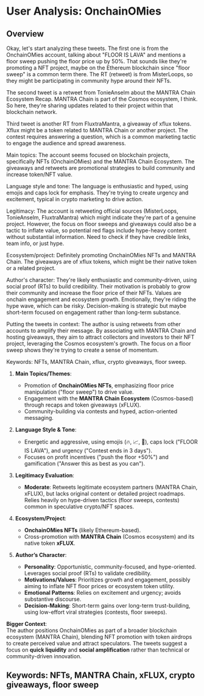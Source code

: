 # User Analysis: OnchainOMies

## Overview

<think>
Okay, let's start analyzing these tweets. The first one is from the OnchainOMies account, talking about "FLOOR IS LAVA" and mentions a floor sweep pushing the floor price up by 50%. That sounds like they're promoting a NFT project, maybe on the Ethereum blockchain since "floor sweep" is a common term there. The RT (retweet) is from MisterLoops, so they might be participating in community hype around their NFTs.

The second tweet is a retweet from TonieAnselm about the MANTRA Chain Ecosystem Recap. MANTRA Chain is part of the Cosmos ecosystem, I think. So here, they're sharing updates related to their project within that blockchain network.

Third tweet is another RT from FluxtraMantra, a giveaway of xflux tokens. Xflux might be a token related to MANTRA Chain or another project. The contest requires answering a question, which is a common marketing tactic to engage the audience and spread awareness.

Main topics: The account seems focused on blockchain projects, specifically NFTs (OnchainOMies) and the MANTRA Chain Ecosystem. The giveaways and retweets are promotional strategies to build community and increase token/NFT value.

Language style and tone: The language is enthusiastic and hyped, using emojis and caps lock for emphasis. They're trying to create urgency and excitement, typical in crypto marketing to drive action.

Legitimacy: The account is retweeting official sources (MisterLoops, TonieAnselm, FluxtraMantra) which might indicate they're part of a genuine project. However, the focus on floor sweeps and giveaways could also be a tactic to inflate value, so potential red flags include hype-heavy content without substantial information. Need to check if they have credible links, team info, or just hype.

Ecosystem/project: Definitely promoting OnchainOMies NFTs and MANTRA Chain. The giveaways are of xflux tokens, which might be their native token or a related project.

Author's character: They're likely enthusiastic and community-driven, using social proof (RTs) to build credibility. Their motivation is probably to grow their community and increase the floor price of their NFTs. Values are onchain engagement and ecosystem growth. Emotionally, they're riding the hype wave, which can be risky. Decision-making is strategic but maybe short-term focused on engagement rather than long-term substance.

Putting the tweets in context: The author is using retweets from other accounts to amplify their message. By associating with MANTRA Chain and hosting giveaways, they aim to attract collectors and investors to their NFT project, leveraging the Cosmos ecosystem's growth. The focus on a floor sweep shows they're trying to create a sense of momentum.

Keywords: NFTs, MANTRA Chain, xflux, crypto giveaways, floor sweep.
</think>

1. **Main Topics/Themes**:  
   - Promotion of **OnchainOMies NFTs**, emphasizing floor price manipulation ("floor sweep") to drive value.  
   - Engagement with the **MANTRA Chain Ecosystem** (Cosmos-based) through recaps and token giveaways (xFLUX).  
   - Community-building via contests and hyped, action-oriented messaging.  

2. **Language Style & Tone**:  
   - Energetic and aggressive, using emojis (🔥, 📈, 🎁), caps lock ("FLOOR IS LAVA"), and urgency ("Contest ends in 3 days").  
   - Focuses on profit incentives ("push the floor +50%") and gamification ("Answer this as best as you can").  

3. **Legitimacy Evaluation**:  
   - **Moderate**: Retweets legitimate ecosystem partners (MANTRA Chain, xFLUX), but lacks original content or detailed project roadmaps. Relies heavily on hype-driven tactics (floor sweeps, contests) common in speculative crypto/NFT spaces.  

4. **Ecosystem/Project**:  
   - **OnchainOMies NFTs** (likely Ethereum-based).  
   - Cross-promotion with **MANTRA Chain** (Cosmos ecosystem) and its native token **xFLUX**.  

5. **Author’s Character**:  
   - **Personality**: Opportunistic, community-focused, and hype-oriented. Leverages social proof (RTs) to validate credibility.  
   - **Motivations/Values**: Prioritizes growth and engagement, possibly aiming to inflate NFT floor prices or ecosystem token utility.  
   - **Emotional Patterns**: Relies on excitement and urgency; avoids substantive discourse.  
   - **Decision-Making**: Short-term gains over long-term trust-building, using low-effort viral strategies (contests, floor sweeps).  

**Bigger Context**:  
The author positions OnchainOMies as part of a broader blockchain ecosystem (MANTRA Chain), blending NFT promotion with token airdrops to create perceived value and attract speculators. The tweets suggest a focus on **quick liquidity** and **social amplification** rather than technical or community-driven innovation.  

**Keywords**: NFTs, MANTRA Chain, xFLUX, crypto giveaways, floor sweep
---
